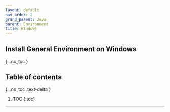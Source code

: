 ```yaml
---
layout: default
nav_order: 2
grand_parent: Java
parent: Environment
title: Windows
---
```


## Install General Environment on Windows
{: .no_toc }

## Table of contents
{: .no_toc .text-delta }

1. TOC
{:toc}
---

